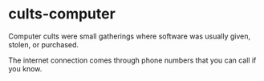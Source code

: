 # cults-computer
Computer cults were small gatherings where software was usually given, stolen, or purchased.

The internet connection comes through phone numbers that you can call if you know.
